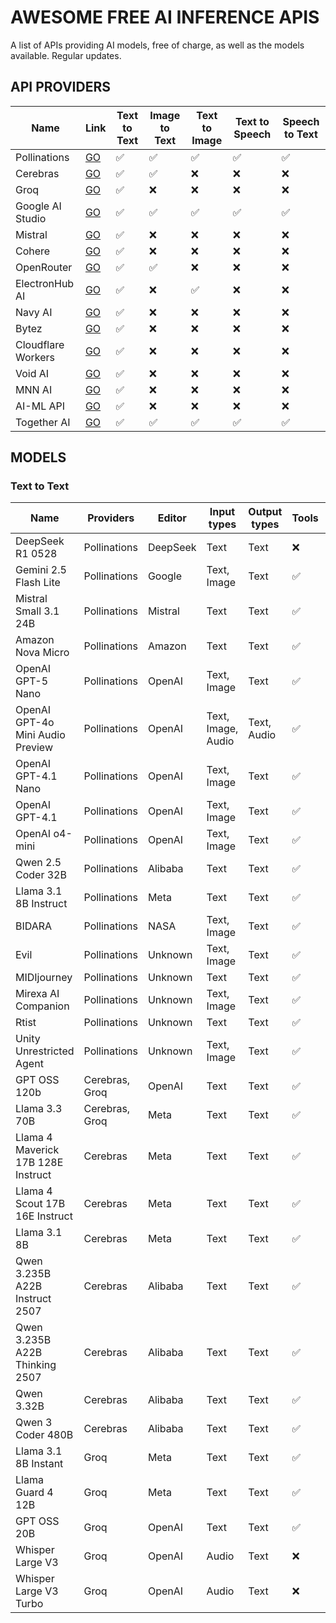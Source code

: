 # AWESOME FREE AI INFERENCE APIS

A list of APIs providing AI models, free of charge, as well as the models available. Regular updates.

## API PROVIDERS

| Name               | Link                           | Text to Text | Image to Text | Text to Image | Text to Speech | Speech to Text |
|--------------------|--------------------------------|--------------|---------------|---------------|----------------|----------------|
| Pollinations       | [GO](https://pollinations.ai/) | ✅            | ✅             | ✅             | ✅              | ✅              |
| Cerebras           | [GO](https://cerebras.ai/)     | ✅            | ✅             | ❌             | ❌              | ❌              |
| Groq               | [GO](https://groq.com/)        | ✅            | ❌             | ❌             | ❌              | ❌              |
| Google AI Studio   | [GO](https://ai.google/)       | ✅            | ✅             | ✅             | ✅              | ✅              |
| Mistral            | [GO](https://mistral.ai/)      | ✅            | ❌             | ❌             | ❌              | ❌              |
| Cohere             | [GO](https://cohere.ai/)       | ✅            | ❌             | ❌             | ❌              | ❌              |
| OpenRouter         | [GO](https://openrouter.ai/)   | ✅            | ✅             | ❌             | ❌              | ❌              |
| ElectronHub AI     | [GO](https://electronhub.ai/)  | ✅            | ❌             | ✅             | ❌              | ❌              |
| Navy AI            | [GO](https://api.navy/)        | ✅            | ❌             | ❌             | ❌              | ❌              |
| Bytez              | [GO](https://bytez.com/)       | ✅            | ❌             | ❌             | ❌              | ❌              |
| Cloudflare Workers | [GO](https://cloudflare.com/)  | ✅            | ❌             | ❌             | ❌              | ❌              |
| Void AI            | [GO](https://voidai.app/)      | ✅            | ❌             | ❌             | ❌              | ❌              |
| MNN AI             | [GO](https://mnnai.ru/)        | ✅            | ❌             | ❌             | ❌              | ❌              |
| AI-ML API          | [GO](https://aimlapi.com/app/) | ✅            | ❌             | ❌             | ❌              | ❌              |
| Together AI        | [GO](https://together.ai/)     | ✅            | ✅             | ✅             | ✅              | ✅              |

## MODELS

### Text to Text

| Name                               | Providers      | Editor   | Input types        | Output types | Tools | Vision | Realtime | Reasoning |
|------------------------------------|----------------|----------|--------------------|--------------|-------|--------|----------|-----------|
| DeepSeek R1 0528                   | Pollinations   | DeepSeek | Text               | Text         | ❌     | ❌      | ❌        | ✅         |
| Gemini 2.5 Flash Lite              | Pollinations   | Google   | Text, Image        | Text         | ✅     | ✅      | ❌        | ❌         |
| Mistral Small 3.1 24B              | Pollinations   | Mistral  | Text               | Text         | ✅     | ❌      | ❌        | ❌         |
| Amazon Nova Micro                  | Pollinations   | Amazon   | Text               | Text         | ✅     | ❌      | ❌        | ❌         |
| OpenAI GPT-5 Nano                  | Pollinations   | OpenAI   | Text, Image        | Text         | ✅     | ✅      | ❌        | ❌         |
| OpenAI GPT-4o Mini Audio Preview   | Pollinations   | OpenAI   | Text, Image, Audio | Text, Audio  | ✅     | ✅      | ❌        | ❌         |
| OpenAI GPT-4.1 Nano                | Pollinations   | OpenAI   | Text, Image        | Text         | ✅     | ✅      | ❌        | ❌         |
| OpenAI GPT-4.1                     | Pollinations   | OpenAI   | Text, Image        | Text         | ✅     | ✅      | ❌        | ❌         |
| OpenAI o4-mini                     | Pollinations   | OpenAI   | Text, Image        | Text         | ✅     | ✅      | ❌        | ✅         |
| Qwen 2.5 Coder 32B                 | Pollinations   | Alibaba  | Text               | Text         | ✅     | ❌      | ❌        | ❌         |
| Llama 3.1 8B Instruct              | Pollinations   | Meta     | Text               | Text         | ✅     | ❌      | ❌        | ❌         |
| BIDARA                             | Pollinations   | NASA     | Text, Image        | Text         | ✅     | ✅      | ❌        | ❌         |
| Evil                               | Pollinations   | Unknown  | Text, Image        | Text         | ✅     | ✅      | ❌        | ❌         |
| MIDIjourney                        | Pollinations   | Unknown  | Text               | Text         | ✅     | ❌      | ❌        | ❌         |
| Mirexa AI Companion                | Pollinations   | Unknown  | Text, Image        | Text         | ✅     | ✅      | ❌        | ❌         |
| Rtist                              | Pollinations   | Unknown  | Text               | Text         | ✅     | ❌      | ❌        | ❌         |
| Unity Unrestricted Agent           | Pollinations   | Unknown  | Text, Image        | Text         | ✅     | ✅      | ❌        | ❌         |
| GPT OSS 120b                       | Cerebras, Groq | OpenAI   | Text               | Text         | ✅     | ❌      | ❌        | ❌         |
| Llama 3.3 70B                      | Cerebras, Groq | Meta     | Text               | Text         | ✅     | ❌      | ❌        | ❌         |
| Llama 4 Maverick 17B 128E Instruct | Cerebras       | Meta     | Text               | Text         | ✅     | ❌      | ❌        | ❌         |
| Llama 4 Scout 17B 16E Instruct     | Cerebras       | Meta     | Text               | Text         | ✅     | ❌      | ❌        | ❌         |
| Llama 3.1 8B                       | Cerebras       | Meta     | Text               | Text         | ✅     | ❌      | ❌        | ❌         |
| Qwen 3.235B A22B Instruct 2507     | Cerebras       | Alibaba  | Text               | Text         | ✅     | ❌      | ❌        | ❌         |
| Qwen 3.235B A22B Thinking 2507     | Cerebras       | Alibaba  | Text               | Text         | ✅     | ❌      | ❌        | ✅         |
| Qwen 3.32B                         | Cerebras       | Alibaba  | Text               | Text         | ✅     | ❌      | ❌        | ❌         |
| Qwen 3 Coder 480B                  | Cerebras       | Alibaba  | Text               | Text         | ✅     | ❌      | ❌        | ❌         |
| Llama 3.1 8B Instant               | Groq           | Meta     | Text               | Text         | ✅     | ❌      | ❌        | ❌         |
| Llama Guard 4 12B                  | Groq           | Meta     | Text               | Text         | ✅     | ❌      | ❌        | ❌         |
| GPT OSS 20B                        | Groq           | OpenAI   | Text               | Text         | ✅     | ❌      | ❌        | ❌         |
| Whisper Large V3                   | Groq           | OpenAI   | Audio              | Text         | ❌     | ❌      | ❌        | ❌         |
| Whisper Large V3 Turbo             | Groq           | OpenAI   | Audio              | Text         | ❌     | ❌      | ❌        | ❌         |
